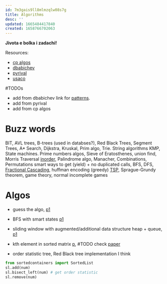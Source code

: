 ```yaml
---
id: 7m3gais9ll8mlmzqlw08s7g
title: Algorithms
desc: ''
updated: 1665484417840
created: 1658766702063
---
```


**Jivota e bolka i zadachi!**

Resources:
- [cp algos](https://cp-algorithms.com/)
- [dbabichev](https://flykiller.github.io/)
- [pyrival](https://github.com/ngocuong0105/PyRival)
- [usaco](https://usaco.guide/CPH.pdf)

#TODOs 
- add from dbabichev link for [patterns](https://flykiller.github.io/coding%20ideas/).
- add from pyrival
- add from cp algos
# Buzz words
BIT, AVL trees, B-trees (used in databses?), Red Black Trees, Segment Trees, A* Search, Dijkstra, Kruskal, Prim algo, Trie. String algorithms KMP, State machines. Prime numbers algos, Sieve of Eratosthenes, union find, Morris Traversal [inorder](https://leetcode.com/problems/binary-tree-inorder-traversal/), Palindrome algo, Manacher, Combinations, Permutations smart ways to get (yield) + no duplicated calls, BFS, DFS, [Fractional Cascading](https://en.wikipedia.org/wiki/Fractional_cascading), huffman encoding (greedy)
[TSP](https://leetcode.com/problems/find-the-shortest-superstring/), Sprague-Grundy theorem, game theory, normal incomplete games


# Algos


- guess the algo, [p1](https://leetcode.com/problems/shortest-path-with-alternating-colors/)

- BFS with smart states [p1](https://leetcode.com/problems/shortest-path-visiting-all-nodes/)

- sliding window with augmented/additional data structure heap + queue, [p1](https://leetcode.com/problems/longest-continuous-subarray-with-absolute-diff-less-than-or-equal-to-limit/)


- kth element in sorted matrix [p](https://leetcode.com/problems/kth-smallest-element-in-a-sorted-matrix/), #TODO check
[paper](https://github.com/ngocuong0105/dendron-wiki/blob/main/vault/assets/files/Engineering/X%2BY.pdf)

- order statistic tree, Red Black tree implementation I think
```python
from sortedcontainers import SortedList
sl.add(num)
sl.bisect_left(num) # get order statistic
sl.remove(num)
```
